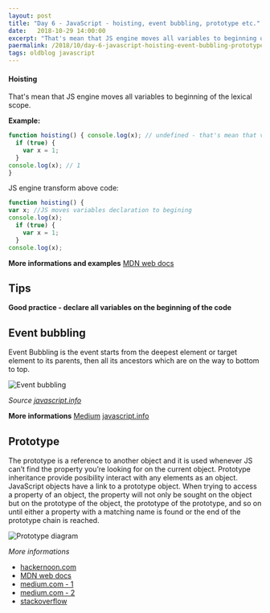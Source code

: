```yaml
---
layout: post
title: "Day 6 - JavaScript - hoisting, event bubbling, prototype etc."
date:   2018-10-29 14:00:00
excerpt: "That's mean that JS engine moves all variables to beginning of the lexical scope."
paermalink: /2018/10/day-6-javascript-hoisting-event-bubbling-prototype.html
tags: oldblog javascript
--- 
```


#### Hoisting
That's mean that JS engine moves all variables to beginning of the lexical scope.

**Example:**

```javascript
function hoisting() { console.log(x); // undefined - that's mean that variable x aleready exists! 
  if (true) {
    var x = 1;
  }
console.log(x); // 1
}
```

JS engine transform above code:

```javascript
function hoisting() { 
var x; //JS moves variables declaration to begining
console.log(x); 
  if (true) {
    var x = 1;
  }
console.log(x);
```
**More informations and examples**
[MDN web docs](https://developer.mozilla.org/pl/docs/Glossary/Hoisting)

## Tips

**Good practice - declare all variables on the beginning of the code**

## Event bubbling

Event Bubbling is the event starts from the deepest element or target element to its parents, then all its ancestors which are on the way to bottom to top.

![Event bubbling](/assets/posts/media/event_bubbling.png)

*Source [javascript.info](https://javascript.info/bubbling-and-capturing)*

**More informations**
[Medium](https://medium.com/@vsvaibhav2016/event-bubbling-and-event-capturing-in-javascript-6ff38bec30e)
[javascript.info](https://javascript.info/bubbling-and-capturing)

## Prototype

The prototype is a reference to another object and it is used whenever JS can’t find the property you’re looking for on the current object. Prototype inheritance provide posibility interact with any elements as an object. 
JavaScript objects have a link to a prototype object. When trying to access a property of an object, the property will not only be sought on the object but on the prototype of the object, the prototype of the prototype, and so on until either a property with a matching name is found or the end of the prototype chain is reached.

![Prototype diagram](/assets/posts/media/prototype_diagram.png)

*More informations*
- [hackernoon.com](https://hackernoon.com/inheritance-in-javascript-21d2b82ffa6f)
- [MDN web docs](https://developer.mozilla.org/en-US/docs/Web/JavaScript/Inheritance_and_the_prototype_chain)
- [medium.com - 1](https://medium.com/@kevincennis/prototypal-inheritance-781bccc97edb)
- [medium.com - 2](https://medium.com/javascript-scene/master-the-javascript-interview-what-s-the-difference-between-class-prototypal-inheritance-e4cd0a7562e9)
- [stackoverflow](https://stackoverflow.com/questions/2800964/benefits-of-prototypal-inheritance-over-classical)